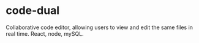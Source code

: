 # code-dual
Collaborative code editor, allowing users to view and edit the same files in real time. React, node, mySQL.
